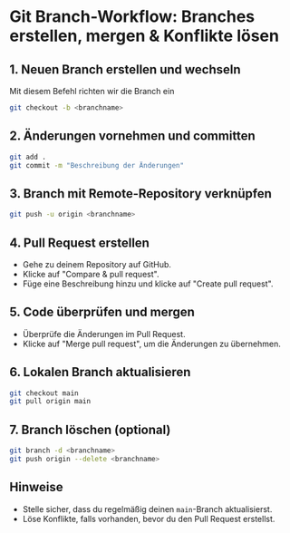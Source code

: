 # Git Branch-Workflow: Branches erstellen, mergen & Konflikte lösen

## 1. Neuen Branch erstellen und wechseln
Mit diesem Befehl richten wir die Branch ein
```bash
git checkout -b <branchname>
```

## 2. Änderungen vornehmen und committen
```bash
git add .
git commit -m "Beschreibung der Änderungen"
```

## 3. Branch mit Remote-Repository verknüpfen
```bash
git push -u origin <branchname>
```

## 4. Pull Request erstellen
- Gehe zu deinem Repository auf GitHub.
- Klicke auf "Compare & pull request".
- Füge eine Beschreibung hinzu und klicke auf "Create pull request".

## 5. Code überprüfen und mergen
- Überprüfe die Änderungen im Pull Request.
- Klicke auf "Merge pull request", um die Änderungen zu übernehmen.

## 6. Lokalen Branch aktualisieren
```bash
git checkout main
git pull origin main
```

## 7. Branch löschen (optional)
```bash
git branch -d <branchname>
git push origin --delete <branchname>
```

## Hinweise
- Stelle sicher, dass du regelmäßig deinen `main`-Branch aktualisierst.
- Löse Konflikte, falls vorhanden, bevor du den Pull Request erstellst.





